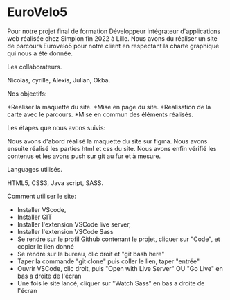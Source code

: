# EuroVelo5

Pour notre projet final de formation Développeur intégrateur d'applications web réalisée chez Simplon fin 2022 à Lille. Nous avons du réaliser un site de parcours Eurovelo5 pour notre client en respectant la charte graphique qui nous a été donnée.

Les collaborateurs.

Nicolas, cyrille, Alexis, Julian, Okba.

Nos objectifs:

*Réaliser la maquette du site.
*Mise en page du site.
*Réalisation de la carte avec le parcours.
*Mise en commun des éléments réalisés.

Les étapes que nous avons suivis:

Nous avons d'abord réalisé la maquette du site sur figma.
Nous avons ensuite réalisé les parties html et css du site.
Nous avons enfin vérifié les contenus et les avons push sur git au fur et à mesure.

Languages utilisés.

HTML5, CSS3, Java script, SASS.

Comment utiliser le site:

+ Installer VScode, 
+ Installer GIT
+ Installer l'extension VSCode live server,
+ Installer l'extension VSCode Sass
+ Se rendre sur le profil Github contenant le projet, cliquer sur "Code", et copier le lien donné
+ Se rendre sur le bureau, clic droit et "git bash here"
+ Taper la commande "git clone" puis coller le lien, taper "entrée"
+ Ouvrir VSCode, clic droit, puis "Open with Live Server" OU "Go Live" en bas a droite de l'écran 
+ Une fois le site lancé, cliquer sur "Watch Sass" en bas a droite de l'écran
